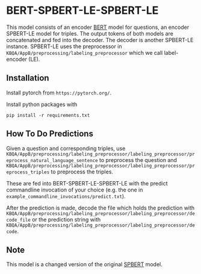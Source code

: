 # BERT-SPBERT-LE-SPBERT-LE
This model consists of an encoder [BERT](https://arxiv.org/abs/1810.04805) model for questions, an encoder SPBERT-LE model for triples. The output tokens of 
both models are concatenated and fed into the decoder. The decoder is another SPBERT-LE instance.
SPBERT-LE uses the preprocessor in `KBQA/AppB/preprocessing/labeling_preprocessor` which we call
label-encoder (LE).

## Installation

Install pytorch from `https://pytorch.org/`.

Install python packages with
```
pip install -r requirements.txt
```

## How To Do Predictions
Given a question and corresponding triples, use 
`KBQA/AppB/preprocessing/labeling_preprocessor/labeling_preprocessor/preprocess_natural_language_sentence` to
preprocess the question and
`KBQA/AppB/preprocessing/labeling_preprocessor/labeling_preprocessor/preprocess_triples` to preprocess the triples.

These are fed into BERT-SPBERT-LE-SPBERT-LE with the predict commandline
invocation of your choice (e.g. the one in `example_commandline_invocations/predict.txt`).

After the prediction is made, decode the file which holds the prediction with
`KBQA/AppB/preprocessing/labeling_preprocessor/labeling_preprocessor/decode_file` or the prediction string with
`KBQA/AppB/preprocessing/labeling_preprocessor/labeling_preprocessor/decode`.

## Note
This model is a changed version of the original [SPBERT](https://arxiv.org/abs/2106.09997) model.


